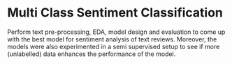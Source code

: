 # Multi Class Sentiment Classification
Perform text pre-processing, EDA, model design and evaluation to come up with the best model for sentiment analysis of text reviews. Moreover, the models were also experimented in a semi supervised setup to see if more (unlabelled) data enhances the performance of the model.
